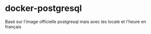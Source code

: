 docker-postgresql
=================

Basé sur l'image officielle postgresql mais avec les locale et l'heure en français

